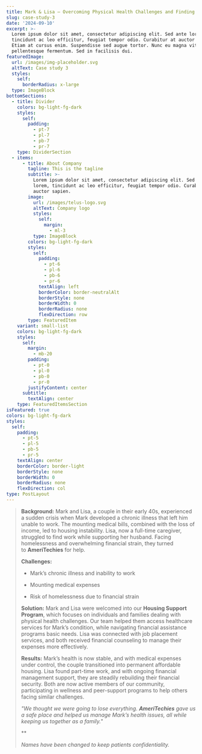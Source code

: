 ```yaml
---
title: Mark & Lisa – Overcoming Physical Health Challenges and Finding Stability
slug: case-study-3
date: '2024-09-10'
excerpt: >-
  Lorem ipsum dolor sit amet, consectetur adipiscing elit. Sed ante lorem,
  tincidunt ac leo efficitur, feugiat tempor odio. Curabitur at auctor sapien.
  Etiam at cursus enim. Suspendisse sed augue tortor. Nunc eu magna vitae lorem
  pellentesque fermentum. Sed in facilisis dui.
featuredImage:
  url: /images/img-placeholder.svg
  altText: Case study 3
  styles:
    self:
      borderRadius: x-large
  type: ImageBlock
bottomSections:
  - title: Divider
    colors: bg-light-fg-dark
    styles:
      self:
        padding:
          - pt-7
          - pl-7
          - pb-7
          - pr-7
    type: DividerSection
  - items:
      - title: About Company
        tagline: This is the tagline
        subtitle: >-
          Lorem ipsum dolor sit amet, consectetur adipiscing elit. Sed ante
          lorem, tincidunt ac leo efficitur, feugiat tempor odio. Curabitur at
          auctor sapien.
        image:
          url: /images/telus-logo.svg
          altText: Company logo
          styles:
            self:
              margin:
                - ml-3
          type: ImageBlock
        colors: bg-light-fg-dark
        styles:
          self:
            padding:
              - pt-6
              - pl-6
              - pb-6
              - pr-6
            textAlign: left
            borderColor: border-neutralAlt
            borderStyle: none
            borderWidth: 0
            borderRadius: none
            flexDirection: row
        type: FeaturedItem
    variant: small-list
    colors: bg-light-fg-dark
    styles:
      self:
        margin:
          - mb-20
        padding:
          - pt-0
          - pl-0
          - pb-0
          - pr-0
        justifyContent: center
      subtitle:
        textAlign: center
    type: FeaturedItemsSection
isFeatured: true
colors: bg-light-fg-dark
styles:
  self:
    padding:
      - pt-5
      - pl-5
      - pb-5
      - pr-5
    textAlign: center
    borderColor: border-light
    borderStyle: none
    borderWidth: 0
    borderRadius: none
    flexDirection: col
type: PostLayout
---
```

> **Background:**
> Mark and Lisa, a couple in their early 40s, experienced a sudden crisis when Mark developed a chronic illness that left him unable to work. The mounting medical bills, combined with the loss of income, led to housing instability. Lisa, now a full-time caregiver, struggled to find work while supporting her husband. Facing homelessness and overwhelming financial strain, they turned to **AmeriTechies** for help.
>
> **Challenges:**
>
> *   Mark’s chronic illness and inability to work
>
> *   Mounting medical expenses
>
> *   Risk of homelessness due to financial strain
>
> **Solution:**
> Mark and Lisa were welcomed into our **Housing Support Program**, which focuses on individuals and families dealing with physical health challenges. Our team helped them access healthcare services for Mark’s condition, while navigating financial assistance programs basic needs. Lisa was connected with job placement services, and both received financial counseling to manage their expenses more effectively.
>
> **Results:**
> Mark’s health is now stable, and with medical expenses under control, the couple transitioned into permanent affordable housing. Lisa found part-time work, and with ongoing financial management support, they are steadily rebuilding their financial security. Both are now active members of our community, participating in wellness and peer-support programs to help others facing similar challenges.
>
> *"We thought we were going to lose everything. **AmeriTechies** gave us a safe place and helped us manage Mark’s health issues, all while keeping us together as a family."*
>
> **
>
> *Names have been changed to keep patients confidentiality.* 

